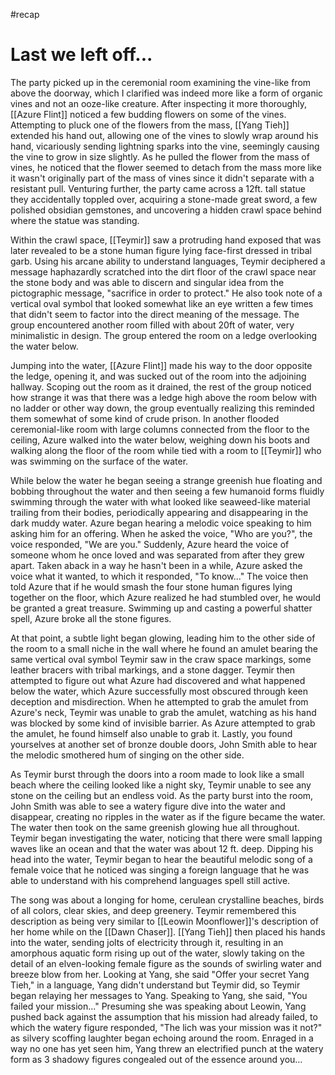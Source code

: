 #recap 
# Last we left off...

The party picked up in the ceremonial room examining the vine-like from above the doorway, which I clarified was indeed more like a form of organic vines and not an ooze-like creature. After inspecting it more thoroughly, [[Azure Flint]] noticed a few budding flowers on some of the vines. Attempting to pluck one of the flowers from the mass, [[Yang Tieh]] extended his hand out, allowing one of the vines to slowly wrap around his hand, vicariously sending lightning sparks into the vine, seemingly causing the vine to grow in size slightly. As he pulled the flower from the mass of vines, he noticed that the flower seemed to detach from the mass more like it wasn't originally part of the mass of vines since it didn't separate with a resistant pull. Venturing further, the party came across a 12ft. tall statue they accidentally toppled over, acquiring a stone-made great sword, a few polished obsidian gemstones, and uncovering a hidden crawl space behind where the statue was standing.

Within the crawl space, [[Teymir]] saw a protruding hand exposed that was later revealed to be a stone human figure lying face-first dressed in tribal garb. Using his arcane ability to understand languages, Teymir deciphered a message haphazardly scratched into the dirt floor of the crawl space near the stone body and was able to discern and singular idea from the pictographic message, "sacrifice in order to protect." He also took note of a vertical oval symbol that looked somewhat like an eye written a few times that didn't seem to factor into the direct meaning of the message. The group encountered another room filled with about 20ft of water, very minimalistic in design. The group entered the room on a ledge overlooking the water below.

Jumping into the water, [[Azure Flint]] made his way to the door opposite the ledge, opening it, and was sucked out of the room into the adjoining hallway. Scoping out the room as it drained, the rest of the group noticed how strange it was that there was a ledge high above the room below with no ladder or other way down, the group eventually realizing this reminded them somewhat of some kind of crude prison. In another flooded ceremonial-like room with large columns connected from the floor to the ceiling, Azure walked into the water below, weighing down his boots and walking along the floor of the room while tied with a room to [[Teymir]] who was swimming on the surface of the water.

While below the water he began seeing a strange greenish hue floating and bobbing throughout the water and then seeing a few humanoid forms fluidly swimming through the water with what looked like seaweed-like material trailing from their bodies, periodically appearing and disappearing in the dark muddy water. Azure began hearing a melodic voice speaking to him asking him for an offering. When he asked the voice, "Who are you?", the voice responded, "We are you." Suddenly, Azure heard the voice of someone whom he once loved and was separated from after they grew apart. Taken aback in a way he hasn't been in a while, Azure asked the voice what it wanted, to which it responded, "To know..." The voice then told Azure that if he would smash the four stone human figures lying together on the floor, which Azure realized he had stumbled over, he would be granted a great treasure. Swimming up and casting a powerful shatter spell, Azure broke all the stone figures.

At that point, a subtle light began glowing, leading him to the other side of the room to a small niche in the wall where he found an amulet bearing the same vertical oval symbol Teymir saw in the craw space markings, some leather bracers with tribal markings, and a stone dagger. Teymir then attempted to figure out what Azure had discovered and what happened below the water, which Azure successfully most obscured through keen deception and misdirection. When he attempted to grab the amulet from Azure's neck, Teymir was unable to grab the amulet, watching as his hand was blocked by some kind of invisible barrier. As Azure attempted to grab the amulet, he found himself also unable to grab it. Lastly, you found yourselves at another set of bronze double doors, John Smith able to hear the melodic smothered hum of singing on the other side.

As Teymir burst through the doors into a room made to look like a small beach where the ceiling looked like a night sky, Teymir unable to see any stone on the ceiling but an endless void. As the party burst into the room, John Smith was able to see a watery figure dive into the water and disappear, creating no ripples in the water as if the figure became the water. The water then took on the same greenish glowing hue all throughout. Teymir began investigating the water, noticing that there were small lapping waves like an ocean and that the water was about 12 ft. deep. Dipping his head into the water, Teymir began to hear the beautiful melodic song of a female voice that he noticed was singing a foreign language that he was able to understand with his comprehend languages spell still active.

The song was about a longing for home, cerulean crystalline beaches, birds of all colors, clear skies, and deep greenery. Teymir remembered this description as being very similar to [[Leowin Moonflower]]'s description of her home while on the [[Dawn Chaser]]. [[Yang Tieh]] then placed his hands into the water, sending jolts of electricity through it, resulting in an amorphous aquatic form rising up out of the water, slowly taking on the detail of an elven-looking female figure as the sounds of swirling water and breeze blow from her. Looking at Yang, she said "Offer your secret Yang Tieh," in a language, Yang didn't understand but Teymir did, so Teymir began relaying her messages to Yang. Speaking to Yang, she said, "You failed your mission..." Presuming she was speaking about Leowin, Yang pushed back against the assumption that his mission had already failed, to which the watery figure responded, "The lich was your mission was it not?" as silvery scoffing laughter began echoing around the room. Enraged in a way no one has yet seen him, Yang threw an electrified punch at the watery form as 3 shadowy figures congealed out of the essence around you…